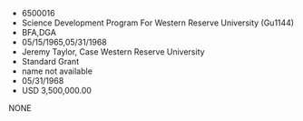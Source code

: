 * 6500016
* Science Development Program For Western Reserve University  (Gu1144)
* BFA,DGA
* 05/15/1965,05/31/1968
* Jeremy Taylor, Case Western Reserve University
* Standard Grant
*   name not available
* 05/31/1968
* USD 3,500,000.00

NONE
